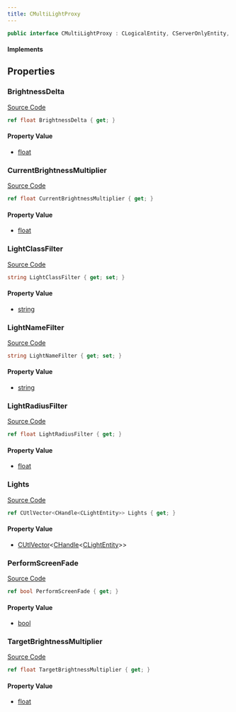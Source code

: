 ```yaml
---
title: CMultiLightProxy
---
```


```csharp
public interface CMultiLightProxy : CLogicalEntity, CServerOnlyEntity, CBaseEntity, CEntityInstance, ISchemaClass<CEntityInstance>, ISchemaClass<CBaseEntity>, ISchemaClass<CServerOnlyEntity>, ISchemaClass<CLogicalEntity>, ISchemaClass<CMultiLightProxy>, ISchemaField, ISchemaClass, INativeHandle
```

#### Implements

## Properties

### BrightnessDelta

[Source Code](https://github.com/swiftly-solution/swiftlys2/blob/main/managed/src/SwiftlyS2.Generated/Schemas/Interfaces/CMultiLightProxy.cs#L23)

```csharp
ref float BrightnessDelta { get; }
```

#### Property Value

- [float](https://learn.microsoft.com/dotnet/api/system.single)

### CurrentBrightnessMultiplier

[Source Code](https://github.com/swiftly-solution/swiftlys2/blob/main/managed/src/SwiftlyS2.Generated/Schemas/Interfaces/CMultiLightProxy.cs#L29)

```csharp
ref float CurrentBrightnessMultiplier { get; }
```

#### Property Value

- [float](https://learn.microsoft.com/dotnet/api/system.single)

### LightClassFilter

[Source Code](https://github.com/swiftly-solution/swiftlys2/blob/main/managed/src/SwiftlyS2.Generated/Schemas/Interfaces/CMultiLightProxy.cs#L19)

```csharp
string LightClassFilter { get; set; }
```

#### Property Value

- [string](https://learn.microsoft.com/dotnet/api/system.string)

### LightNameFilter

[Source Code](https://github.com/swiftly-solution/swiftlys2/blob/main/managed/src/SwiftlyS2.Generated/Schemas/Interfaces/CMultiLightProxy.cs#L17)

```csharp
string LightNameFilter { get; set; }
```

#### Property Value

- [string](https://learn.microsoft.com/dotnet/api/system.string)

### LightRadiusFilter

[Source Code](https://github.com/swiftly-solution/swiftlys2/blob/main/managed/src/SwiftlyS2.Generated/Schemas/Interfaces/CMultiLightProxy.cs#L21)

```csharp
ref float LightRadiusFilter { get; }
```

#### Property Value

- [float](https://learn.microsoft.com/dotnet/api/system.single)

### Lights

[Source Code](https://github.com/swiftly-solution/swiftlys2/blob/main/managed/src/SwiftlyS2.Generated/Schemas/Interfaces/CMultiLightProxy.cs#L31)

```csharp
ref CUtlVector<CHandle<CLightEntity>> Lights { get; }
```

#### Property Value

- [CUtlVector](/docs/api/-1)<[CHandle](/docs/api/shared/natives/chandle-1)<[CLightEntity](/docs/api/shared/schemadefinitions/clightentity)>>

### PerformScreenFade

[Source Code](https://github.com/swiftly-solution/swiftlys2/blob/main/managed/src/SwiftlyS2.Generated/Schemas/Interfaces/CMultiLightProxy.cs#L25)

```csharp
ref bool PerformScreenFade { get; }
```

#### Property Value

- [bool](https://learn.microsoft.com/dotnet/api/system.boolean)

### TargetBrightnessMultiplier

[Source Code](https://github.com/swiftly-solution/swiftlys2/blob/main/managed/src/SwiftlyS2.Generated/Schemas/Interfaces/CMultiLightProxy.cs#L27)

```csharp
ref float TargetBrightnessMultiplier { get; }
```

#### Property Value

- [float](https://learn.microsoft.com/dotnet/api/system.single)

